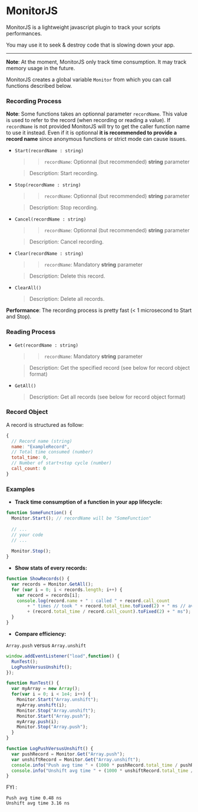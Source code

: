 # MonitorJS
MonitorJS is a lightweight javascript plugin to track your scripts performances.

You may use it to seek & destroy code that is slowing down your app.
___

**Note**: At the moment, MonitorJS only track time consumption. It may track memory usage in the future.

MonitorJS creates a global variable `Monitor` from which you can call functions described below.

### Recording Process

**Note**: 
Some functions takes an optionnal parameter `recordName`. 
This value is used to refer to the record (when recording or reading a value).
If `recordName` is not provided MonitorJS will try to get the caller function name to use it instead.
Even if it is optionnal **it is recommended to provide a record name** since anonymous functions or strict mode can cause issues.


* `Start(recordName : string)`
  > >`recordName`: Optionnal (but recommended) **string** parameter

  > Description: Start recording.

* `Stop(recordName : string)`
  > >`recordName`: Optionnal (but recommended) **string** parameter

  > Description: Stop recording.
  
* `Cancel(recordName : string)`
  > >`recordName`: Optionnal (but recommended) **string** parameter

  > Description: Cancel recording.

* `Clear(recordName : string)`
  > >`recordName`: Mandatory **string** parameter

  > Description: Delete this record.
  
* `ClearAll()`
  > Description: Delete all records.

**Performance**: The recording process is pretty fast (< 1 microsecond to Start and Stop).

### Reading Process

* `Get(recordName : string)`
  > >`recordName`: Mandatory **string** parameter

  > Description: Get the specified record (see below for record object format)
  
* `GetAll()`
  > Description: Get all records (see below for record object format)

### Record Object

A record is structured as follow:

```js
{
  // Record name (string)
  name: "ExampleRecord",
  // Total time consumed (number)
  total_time: 0,
  // Number of start+stop cycle (number)
  call_count: 0
}
```

### Examples

* **Track time consumption of a function in your app lifecycle:**
```js
function SomeFunction() {
  Monitor.Start(); // recordName will be "SomeFunction"
  
  // ...
  // your code
  // ...
  
  Monitor.Stop();
}
```

* **Show stats of every records:**
```js
function ShowRecords() {
  var records = Monitor.GetAll();
  for (var i = 0; i < records.length; i++) {
    var record = records[i];
    console.log(record.name + " : called " + record.call_count 
        + " times // took " + record.total_time.toFixed(2) + " ms // avg time : " 
        + (record.total_time / record.call_count).toFixed(2) + " ms");
  }
}
```

* **Compare efficiency:**

`Array.push` versus `Array.unshift`

```js
window.addEventListener("load",function() {
  RunTest();
  LogPushVersusUnshift();
});

function RunTest() {
  var myArray = new Array();
  for(var i = 0; i < 1e4; i++) {
    Monitor.Start("Array.unshift");
    myArray.unshift(i);
    Monitor.Stop("Array.unshift");
    Monitor.Start("Array.push");
    myArray.push(i);
    Monitor.Stop("Array.push");
  }
}

function LogPushVersusUnshift() {
  var pushRecord = Monitor.Get("Array.push");
  var unshiftRecord = Monitor.Get("Array.unshift");
  console.info("Push avg time " + (1000 * pushRecord.total_time / pushRecord.call_count).toFixed(2) + " microsec");
  console.info("Unshift avg time " + (1000 * unshiftRecord.total_time / unshiftRecord.call_count).toFixed(2) + " microsec");
}
```

FYI :
```
Push avg time 0.48 ns
Unshift avg time 3.16 ns
```
